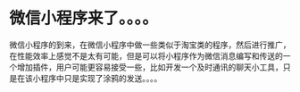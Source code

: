 # 微信小程序来了。。。。
  微信小程序的到来，在微信小程序中做一些类似于淘宝类的程序，然后进行推广，在性能效率上感觉不是太有可能，但是可以将小程序作为微信消息编写和传送的一个增加插件，用户可能更容易接受一些，比如开发一个及时通讯的聊天小工具，只是在该小程序中只是实现了涂鸦的发送。。。。